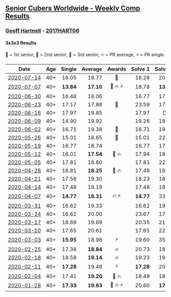 <style>table {white-space: nowrap;}</style>

## [Senior Cubers Worldwide - Weekly Comp Results](/scw-comp/results/)
### [Geoff Hartnell](README.md) - [2017HART06](https://www.worldcubeassociation.org/persons/2017HART06?event=333)
#### 3x3x3 Results

<span style="white-space: nowrap;">🥇 = 1st senior</span>, <span style="white-space: nowrap;">🥈 = 2nd senior</span>, <span style="white-space: nowrap;">🥉 = 3rd senior</span>, <span style="white-space: nowrap;">🔥 = PR average</span>, <span style="white-space: nowrap;">⚡ = PR single</span>.

| Date | Age | Single | Average | Awards | Solve 1 | Solve 2 | Solve 3 | Solve 4 | Solve 5 | Video |
| :--: | :--: | --: | --: | :--: | --: | --: | --: | --: | --: | :-- |
| [2020-07-14](../../results/2020-07-14/333.md) | 40+ | 16.05 | 18.77 | 🥉 | 16.28 | 20.99 | 16.05 | DNF | 19.05 | [Link](https://www.facebook.com/events/1157754364595802/permalink/1158783711159534) |
| [2020-07-07](../../results/2020-07-07/333.md) | 40+ | **13.84** | **17.10** | 🥈 🔥 ⚡ | 18.78 | **13.84** | 15.03 | 20.55 | 17.48 | [Link](https://www.facebook.com/events/271667090769235/permalink/274188943850383) |
| [2020-06-30](../../results/2020-06-30/333.md) | 40+ | 16.48 | 18.06 |  | 16.77 | 17.33 | 20.62 | 20.07 | 16.48 | [Link](https://www.facebook.com/events/679860472562391/permalink/682399832308455) |
| [2020-06-23](../../results/2020-06-23/333.md) | 40+ | 17.17 | 17.88 | 🥈 | 23.59 | 17.76 | 17.17 | 18.12 | 17.76 | [Link](https://www.facebook.com/events/722150235200875/permalink/724913998257832) |
| [2020-06-16](../../results/2020-06-16/333.md) | 40+ | 17.97 | 19.85 |  | 17.97 | DNF | 19.18 | 19.93 | 20.45 | [Link](https://www.facebook.com/events/604103587178706/permalink/605588723696859) |
| [2020-06-09](../../results/2020-06-09/333.md) | 40+ | 14.90 | 19.92 |  | 19.26 | 18.61 | 14.90 | 23.87 | 21.90 | [Link](https://www.facebook.com/events/903549840109576/permalink/906470013150892) |
| [2020-06-02](../../results/2020-06-02/333.md) | 40+ | 16.71 | 19.38 | 🥉 | 16.71 | 19.87 | 20.82 | 23.49 | 17.46 | [Link](https://www.facebook.com/events/3373950429496747/permalink/3379085825649874.) |
| [2020-05-26](../../results/2020-05-26/333.md) | 40+ | 15.01 | 18.65 | 🥉 | 15.01 | 22.00 | 17.16 | 21.93 | 16.85 | [Link](https://www.facebook.com/events/637852836799991/permalink/639657566619518) |
| [2020-05-19](../../results/2020-05-19/333.md) | 40+ | 16.77 | 18.74 |  | 16.77 | 17.45 | 17.68 | DNF | 21.09 | [Link](https://www.facebook.com/events/1880761498725633/permalink/1884588731676243) |
| [2020-05-12](../../results/2020-05-12/333.md) | 40+ | 16.01 | **17.54** | 🥈 🔥 | 17.94 | 18.21 | 16.47 | 16.01 | 21.73 | [Link](https://www.facebook.com/events/546188069600739/permalink/548661302686749) |
| [2020-05-05](../../results/2020-05-05/333.md) | 40+ | 17.81 | 18.80 |  | 17.81 | 22.44 | 18.42 | 19.19 | 18.78 | [Link](https://www.facebook.com/events/3313106775587396/permalink/3317302788501128) |
| [2020-04-28](../../results/2020-04-28/333.md) | 40+ | 16.81 | **18.25** | 🥉 🔥 | 17.48 | 16.81 | 17.95 | 24.42 | 19.31 | [Link](https://www.facebook.com/events/535188653858103/permalink/538266426883659) |
| [2020-04-21](../../results/2020-04-21/333.md) | 40+ | 17.58 | 19.30 |  | 18.23 | 18.23 | 25.73 | 21.43 | 17.58 | [Link](https://www.facebook.com/events/880278499062375/permalink/884956875261204) |
| [2020-04-14](../../results/2020-04-14/333.md) | 40+ | 17.48 | 19.19 |  | 17.48 | 18.98 | 19.72 | 18.88 | 26.55 | [Link](https://www.facebook.com/events/982619255468618/permalink/984292875301256) |
| [2020-04-07](../../results/2020-04-07/333.md) | 40+ | **14.77** | **18.31** | 🔥 ⚡ | **14.77** | 33.27 | 16.82 | 20.09 | 18.01 | [Link](https://www.facebook.com/events/510082903229069/permalink/511786039725422) |
| [2020-03-31](../../results/2020-03-31/333.md) | 40+ | 16.62 | 19.33 |  | 16.62 | 19.19 | 17.52 | 21.27 | 29.17 | [Link](https://www.facebook.com/events/207898257161923/permalink/210053610279721) |
| [2020-03-24](../../results/2020-03-24/333.md) | 40+ | 16.62 | 20.00 |  | 23.67 | 17.87 | 24.74 | 18.45 | 16.62 | [Link](https://www.facebook.com/events/524456301543611/permalink/526963447959563) |
| [2020-03-17](../../results/2020-03-17/333.md) | 40+ | 18.69 | 19.69 |  | 20.35 | 21.21 | 18.69 | 18.91 | 19.82 | [Link](https://www.facebook.com/events/280686576235146/permalink/282702922700178) |
| [2020-03-10](../../results/2020-03-10/333.md) | 40+ | 17.65 | 20.61 |  | 17.65 | 22.55 | 19.03 | 24.22 | 20.26 | [Link](https://www.facebook.com/events/164742401163863/permalink/165824524388984) |
| [2020-03-03](../../results/2020-03-03/333.md) | 40+ | **15.95** | 18.98 | ⚡ | 19.60 | 35.76 | 17.37 | 19.96 | **15.95** | [Link](https://www.facebook.com/events/241721610185997/permalink/242568600101298) |
| [2020-02-25](../../results/2020-02-25/333.md) | 40+ | 17.38 | **18.84** | 🔥 | 20.73 | 18.37 | 17.42 | 17.38 | 21.08 | [Link](https://www.facebook.com/events/196320811461109/permalink/199805584445965) |
| [2020-02-18](../../results/2020-02-18/333.md) | 40+ | 18.58 | **19.14** | 🔥 | 19.23 | 19.51 | 18.58 | 18.68 | 21.87 | [Link](https://www.facebook.com/events/2558750947697073/permalink/2563272783911556) |
| [2020-02-11](../../results/2020-02-11/333.md) | 40+ | **17.28** | 19.48 | ⚡ | **17.28** | 20.23 | 19.36 | 21.14 | 18.86 | [Link](https://www.facebook.com/events/616423959107229/permalink/620592918690333) |
| [2020-02-04](../../results/2020-02-04/333.md) | 40+ | 17.41 | **19.20** | 🥉 🔥 | 18.49 | 18.04 | 21.42 | 21.07 | 17.41 | [Link](https://www.facebook.com/groups/1604105099735401/permalink/2139250239554215) |
| [2020-01-28](../../results/2020-01-28/333.md) | 40+ | **17.33** | **19.63** | 🥉 🔥 ⚡ | 20.60 | **17.33** | 20.95 | - | - | [Link](https://www.facebook.com/geoff.hartnell.9/videos/10158249932051694) |


<!-- Global site tag (gtag.js) - Google Analytics -->
<script async src="https://www.googletagmanager.com/gtag/js?id=UA-86348435-3"></script>
<script>window.dataLayer = window.dataLayer || []; function gtag() {dataLayer.push(arguments);} gtag('js', new Date()); gtag('config', 'UA-86348435-3');</script>
